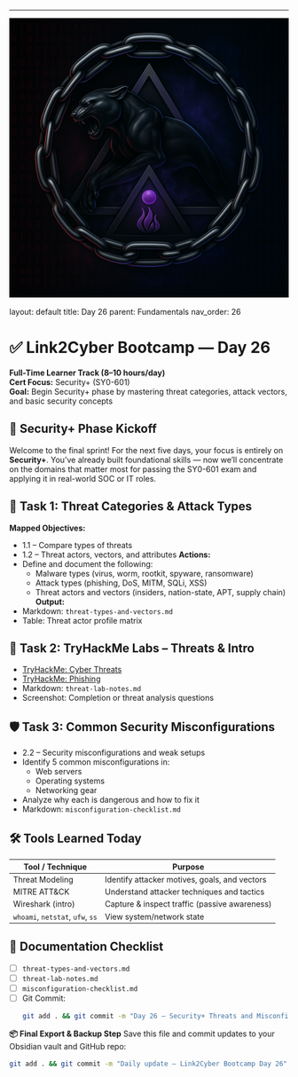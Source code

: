 ---
![Panther Icon](/assets/icons/icon-cyber-panther.png)

layout: default
title: Day 26
parent: Fundamentals
nav_order: 26

# ✅ Link2Cyber Bootcamp — Day 26
**Full-Time Learner Track (8–10 hours/day)**  
**Cert Focus:** Security+ (SY0-601)  
**Goal:** Begin Security+ phase by mastering threat categories, attack vectors, and basic security concepts
## 🔐 Security+ Phase Kickoff
Welcome to the final sprint! For the next five days, your focus is entirely on **Security+**. You’ve already built foundational skills — now we’ll concentrate on the domains that matter most for passing the SY0-601 exam and applying it in real-world SOC or IT roles.
## 🧠 Task 1: Threat Categories & Attack Types
**Mapped Objectives:**  
- 1.1 – Compare types of threats  
- 1.2 – Threat actors, vectors, and attributes
**Actions:**  
- Define and document the following:
  - Malware types (virus, worm, rootkit, spyware, ransomware)
  - Attack types (phishing, DoS, MITM, SQLi, XSS)
  - Threat actors and vectors (insiders, nation-state, APT, supply chain)
**Output:**  
- Markdown: `threat-types-and-vectors.md`  
- Table: Threat actor profile matrix
## 🧪 Task 2: TryHackMe Labs – Threats & Intro
- [TryHackMe: Cyber Threats](https://tryhackme.com/room/cyberthreats)  
- [TryHackMe: Phishing](https://tryhackme.com/room/phishing)
- Markdown: `threat-lab-notes.md`  
- Screenshot: Completion or threat analysis questions
## 🛡️ Task 3: Common Security Misconfigurations
- 2.2 – Security misconfigurations and weak setups
- Identify 5 common misconfigurations in:
  - Web servers
  - Operating systems
  - Networking gear
- Analyze why each is dangerous and how to fix it
- Markdown: `misconfiguration-checklist.md`
## 🛠️ Tools Learned Today
| Tool / Technique | Purpose                                       |
|------------------|-----------------------------------------------|
| Threat Modeling  | Identify attacker motives, goals, and vectors |
| MITRE ATT&CK     | Understand attacker techniques and tactics    |
| Wireshark (intro)| Capture & inspect traffic (passive awareness) |
| `whoami`, `netstat`, `ufw`, `ss` | View system/network state      |
## 📁 Documentation Checklist
- [ ] `threat-types-and-vectors.md`  
- [ ] `threat-lab-notes.md`  
- [ ] `misconfiguration-checklist.md`  
- [ ] Git Commit:
  ```bash
  git add . && git commit -m "Day 26 – Security+ Threats and Misconfiguration" && git push origin main
  ```
**📦 Final Export & Backup Step**
Save this file and commit updates to your Obsidian vault and GitHub repo:
```bash
git add . && git commit -m "Daily update – Link2Cyber Bootcamp Day 26" && git push origin main
```
